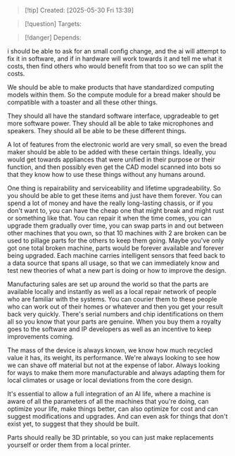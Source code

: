 
>[!tip] Created: [2025-05-30 Fri 13:39]

>[!question] Targets: 

>[!danger] Depends: 

i should be able to ask for an small config change, and the ai will attempt to fix it in software, and if in hardware will work towards it and tell me what it costs, then find others who would benefit from that too so we can split the costs.

We should be able to make products that have standardized computing models within them. So the compute module for a bread maker should be compatible with a toaster and all these other things. 

They should all have the standard software interface, upgradeable to get more software power. They should all be able to take microphones and speakers. They should all be able to be these different things.

A lot of features from the electronic world are very small, so even the bread maker should be able to be added with these certain things. Ideally, you would get towards appliances that were unified in their purpose or their function, and then possibly even get the CAD model scanned into bots so that they know how to use these things without any humans around. 

One thing is repairability and serviceability and lifetime upgradeability. So you should be able to get these items and just have them forever. You can spend a lot of money and have the really long-lasting chassis, or if you don't want to, you can have the cheap one that might break and might rust or something like that. You can repair it when the time comes, you can upgrade them gradually over time, you can swap parts in and out between other machines that you own, so that 10 machines with 2 are broken can be used to pillage parts for the others to keep them going. Maybe you've only got one total broken machine, parts would be forever available and forever being upgraded. Each machine carries intelligent sensors that feed back to a data source that spans all usage, so that we can immediately know and test new theories of what a new part is doing or how to improve the design. 

Manufacturing sales are set up around the world so that the parts are available locally and instantly as well as a local repair network of people who are familiar with the systems. You can courier them to these people who can work out of their homes or whatever and then you get your result back very quickly. There's serial numbers and chip identifications on them all so you know that your parts are genuine. When you buy them a royalty goes to the software and IP developers as well as an incentive to keep improvements coming. 

The mass of the device is always known, we know how much recycled value it has, its weight, its performance. We're always looking to see how we can shave off material but not at the expense of labor. Always looking for ways to make them more manufacturable and always adapting them for local climates or usage or local deviations from the core design. 

It's essential to allow a full integration of an AI life, where a machine is aware of all the parameters of all the machines that you're doing, can optimize your life, make things better, can also optimize for cost and can suggest modifications and upgrades. And can even ask for things that don't exist yet, to suggest that they should be built. 

Parts should really be 3D printable, so you can just make replacements yourself or order them from a local printer. 